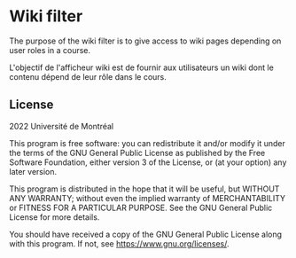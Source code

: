 # Wiki filter #

The purpose of the wiki filter is to give access to wiki pages depending on user roles in a course.

L'objectif de l'afficheur wiki est de fournir aux utilisateurs un wiki dont le contenu dépend de leur rôle dans le cours.

## License ##

2022 Université de Montréal

This program is free software: you can redistribute it and/or modify it under
the terms of the GNU General Public License as published by the Free Software
Foundation, either version 3 of the License, or (at your option) any later
version.

This program is distributed in the hope that it will be useful, but WITHOUT ANY
WARRANTY; without even the implied warranty of MERCHANTABILITY or FITNESS FOR A
PARTICULAR PURPOSE.  See the GNU General Public License for more details.

You should have received a copy of the GNU General Public License along with
this program.  If not, see <https://www.gnu.org/licenses/>.
